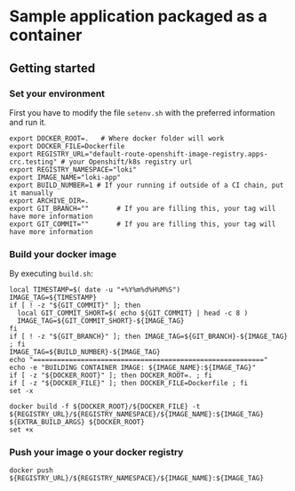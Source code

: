 # Sample application packaged as a container

## Getting started

### Set your environment

First you have to modify the file `setenv.sh` with the preferred information and run it.

```
export DOCKER_ROOT=.   # Where docker folder will work
export DOCKER_FILE=Dockerfile
export REGISTRY_URL="default-route-openshift-image-registry.apps-crc.testing" # your Openshift/k8s registry url
export REGISTRY_NAMESPACE="loki"
export IMAGE_NAME="loki-app"
export BUILD_NUMBER=1 # If your running if outside of a CI chain, put it manually
export ARCHIVE_DIR=.
export GIT_BRANCH=""       # If you are filling this, your tag will have more information
export GIT_COMMIT=""       # If you are filling this, your tag will have more information
```

### Build your docker image

By executing `build.sh`:

```
local TIMESTAMP=$( date -u "+%Y%m%d%H%M%S")
IMAGE_TAG=${TIMESTAMP}
if [ ! -z "${GIT_COMMIT}" ]; then
  local GIT_COMMIT_SHORT=$( echo ${GIT_COMMIT} | head -c 8 )
  IMAGE_TAG=${GIT_COMMIT_SHORT}-${IMAGE_TAG}
fi
if [ ! -z "${GIT_BRANCH}" ]; then IMAGE_TAG=${GIT_BRANCH}-${IMAGE_TAG} ; fi
IMAGE_TAG=${BUILD_NUMBER}-${IMAGE_TAG}
echo "=========================================================="
echo -e "BUILDING CONTAINER IMAGE: ${IMAGE_NAME}:${IMAGE_TAG}"
if [ -z "${DOCKER_ROOT}" ]; then DOCKER_ROOT=. ; fi
if [ -z "${DOCKER_FILE}" ]; then DOCKER_FILE=Dockerfile ; fi
set -x

docker build -f ${DOCKER_ROOT}/${DOCKER_FILE} -t ${REGISTRY_URL}/${REGISTRY_NAMESPACE}/${IMAGE_NAME}:${IMAGE_TAG} ${EXTRA_BUILD_ARGS} ${DOCKER_ROOT}
set +x
```


### Push your image o your docker registry

```docker push ${REGISTRY_URL}/${REGISTRY_NAMESPACE}/${IMAGE_NAME}:${IMAGE_TAG}```
